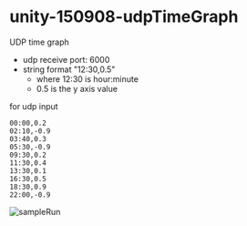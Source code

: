 # unity-150908-udpTimeGraph

UDP time graph

- udp receive port: 6000
- string format "12:30,0.5" 
  - where 12:30 is hour:minute
  - 0.5 is the y axis value

for udp input 
```
00:00,0.2
02:10,-0.9
03:40,0.3
05:30,-0.9
09:30,0.2
11:30,0.4
13:30,0.1
16:30,0.5
18:30,0.9
22:00,-0.9
```

![sampleRun](https://qiita-image-store.s3.amazonaws.com/0/32870/dd44bdd7-33cc-ee46-bcf0-ee40b2987914.jpeg)
